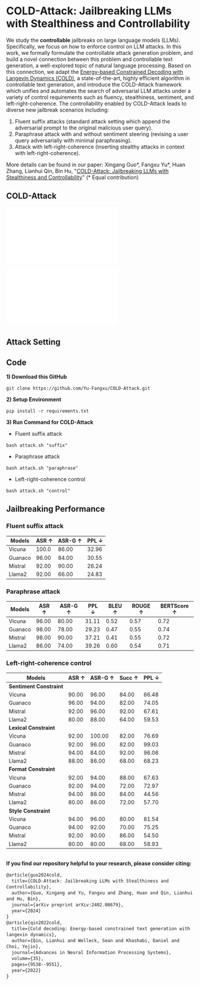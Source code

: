 # COLD-Attack: Jailbreaking LLMs with Stealthiness and Controllability

We study the **controllable** jailbreaks on large language models (LLMs). Specifically, we focus on how to enforce control on LLM attacks. In this work, we formally formulate the controllable attack generation problem, and build a novel connection between this problem and controllable text generation, a well-explored topic of natural language processing. Based on this connection, we adapt the [Energy-based Constrained Decoding with Langevin Dynamics (COLD)](https://proceedings.neurips.cc/paper_files/paper/2022/hash/3e25d1aff47964c8409fd5c8dc0438d7-Abstract-Conference.html), a state-of-the-art, highly efficient algorithm in controllable text generation, and introduce the COLD-Attack framework which unifies and automates the search of adversarial LLM attacks under a variety of control requirements such as fluency, stealthiness, sentiment, and left-right-coherence. The controllability enabled by COLD-Attack leads to diverse new jailbreak scenarios including:
1. Fluent suffix attacks (standard attack setting which append the adversarial prompt to the original malicious user query).
2. Paraphrase attack with and without sentiment steering (revising a user query adversarially with minimal paraphrasing).
3. Attack with left-right-coherence (inserting stealthy attacks in context with left-right-coherence).

More details can be found in our paper:
Xingang Guo*, Fangxu Yu*, Huan Zhang, Lianhui Qin, Bin Hu, "[COLD-Attack: Jailbreaking LLMs with Stealthiness and Controllability](https://arxiv.org/abs/2402.08679)" (* Equal contribution)

## COLD-Attack

![alt text](./imgs/COLD_attack_diagram.pdf)

![plot](./imgs/COLD_attack_diagram.pdf)

## Attack Setting 

## Code
**1) Download this GitHub**
```
git clone https://github.com/Yu-Fangxu/COLD-Attack.git
```

**2) Setup Environment**
```
pip install -r requirements.txt
```

**3) Run Command for COLD-Attack**

* Fluent suffix attack
```
bash attack.sh "suffix"
```

* Paraphrase attack
```
bash attack.sh "paraphrase"
```

* Left-right-coherence control
```
bash attack.sh "control"
```

## Jailbreaking Performance

### Fluent suffix attack

| Models   | ASR ↑  | ASR-G ↑ | PPL ↓ |
|----------|--------|---------|-------|
| Vicuna   | 100.0  | 86.00   | 32.96 |
| Guanaco  | 96.00  | 84.00   | 30.55 |
| Mistral  | 92.00  | 90.00   | 26.24 |
| Llama2   | 92.00  | 66.00   | 24.83 |

### Paraphrase attack 

| Models   | ASR ↑  | ASR-G ↑ | PPL ↓ | BLEU ↑ | ROUGE ↑ | BERTScore ↑ |
|----------|--------|---------|-------|--------|---------|--------------|
| Vicuna   | 96.00  | 80.00   | 31.11 | 0.52   | 0.57    | 0.72         |
| Guanaco  | 98.00  | 78.00   | 29.23 | 0.47   | 0.55    | 0.74         |
| Mistral  | 98.00  | 90.00   | 37.21 | 0.41   | 0.55    | 0.72         |
| Llama2   | 86.00  | 74.00   | 39.26 | 0.60   | 0.54    | 0.71         |

### Left-right-coherence control

| Models                  | ASR ↑ | ASR-G ↑ | Succ ↑ | PPL ↓ |
|-------------------------|-------|---------|--------|-------|
| **Sentiment Constraint**|       |         |        |       |
| Vicuna                  | 90.00 | 96.00   | 84.00  | 66.48 |
| Guanaco                 | 96.00 | 94.00   | 82.00  | 74.05 |
| Mistral                 | 92.00 | 96.00   | 92.00  | 67.61 |
| Llama2                  | 80.00 | 88.00   | 64.00  | 59.53 |
| **Lexical Constraint**  |       |         |        |       |
| Vicuna                  | 92.00 | 100.00  | 82.00  | 76.69 |
| Guanaco                 | 92.00 | 96.00   | 82.00  | 99.03 |
| Mistral                 | 94.00 | 84.00   | 92.00  | 96.06 |
| Llama2                  | 88.00 | 86.00   | 68.00  | 68.23 |
| **Format Constraint**   |       |         |        |       |
| Vicuna                  | 92.00 | 94.00   | 88.00  | 67.63 |
| Guanaco                 | 92.00 | 94.00   | 72.00  | 72.97 |
| Mistral                 | 94.00 | 86.00   | 84.00  | 44.56 |
| Llama2                  | 80.00 | 86.00   | 72.00  | 57.70 |
| **Style Constraint**    |       |         |        |       |
| Vicuna                  | 94.00 | 96.00   | 80.00  | 81.54 |
| Guanaco                 | 94.00 | 92.00   | 70.00  | 75.25 |
| Mistral                 | 92.00 | 90.00   | 86.00  | 54.50 |
| Llama2                  | 80.00 | 80.00   | 68.00  | 58.93 |


<br> **If you find our repository helpful to your research, please consider citing:** <br>
```
@article{guo2024cold,
  title={COLD-Attack: Jailbreaking LLMs with Stealthiness and Controllability},
  author={Guo, Xingang and Yu, Fangxu and Zhang, Huan and Qin, Lianhui and Hu, Bin},
  journal={arXiv preprint arXiv:2402.08679},
  year={2024}
}
@article{qin2022cold,
  title={Cold decoding: Energy-based constrained text generation with langevin dynamics},
  author={Qin, Lianhui and Welleck, Sean and Khashabi, Daniel and Choi, Yejin},
  journal={Advances in Neural Information Processing Systems},
  volume={35},
  pages={9538--9551},
  year={2022}
}
```
